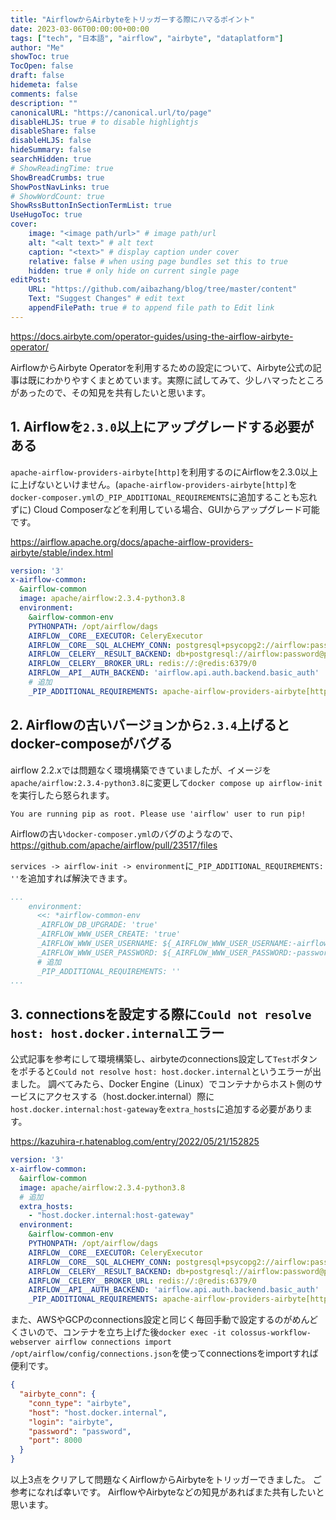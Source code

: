 ```yaml
---
title: "AirflowからAirbyteをトリッガーする際にハマるポイント"
date: 2023-03-06T00:00:00+00:00
tags: ["tech", "日本語", "airflow", "airbyte", "dataplatform"]
author: "Me"
showToc: true
TocOpen: false
draft: false
hidemeta: false
comments: false
description: ""
canonicalURL: "https://canonical.url/to/page"
disableHLJS: true # to disable highlightjs
disableShare: false
disableHLJS: false
hideSummary: false
searchHidden: true
# ShowReadingTime: true
ShowBreadCrumbs: true
ShowPostNavLinks: true
# ShowWordCount: true
ShowRssButtonInSectionTermList: true
UseHugoToc: true
cover:
    image: "<image path/url>" # image path/url
    alt: "<alt text>" # alt text
    caption: "<text>" # display caption under cover
    relative: false # when using page bundles set this to true
    hidden: true # only hide on current single page
editPost:
    URL: "https://github.com/aibazhang/blog/tree/master/content"
    Text: "Suggest Changes" # edit text
    appendFilePath: true # to append file path to Edit link
---
```


https://docs.airbyte.com/operator-guides/using-the-airflow-airbyte-operator/

AirflowからAirbyte Operatorを利用するための設定について、Airbyte公式の記事は既にわかりやすくまとめています。実際に試してみて、少しハマったところがあったので、その知見を共有したいと思います。

## 1. Airflowを`2.3.0`以上にアップグレードする必要がある


`apache-airflow-providers-airbyte[http]`を利用するのにAirflowを2.3.0以上に上げないといけません。(`apache-airflow-providers-airbyte[http]`を`docker-composer.yml`の`_PIP_ADDITIONAL_REQUIREMENTS`に追加することも忘れずに)
Cloud Composerなどを利用している場合、GUIからアップグレード可能です。

https://airflow.apache.org/docs/apache-airflow-providers-airbyte/stable/index.html

```yaml
version: '3'
x-airflow-common:
  &airflow-common
  image: apache/airflow:2.3.4-python3.8
  environment:
    &airflow-common-env
    PYTHONPATH: /opt/airflow/dags
    AIRFLOW__CORE__EXECUTOR: CeleryExecutor
    AIRFLOW__CORE__SQL_ALCHEMY_CONN: postgresql+psycopg2://airflow:password@postgres/airflow
    AIRFLOW__CELERY__RESULT_BACKEND: db+postgresql://airflow:password@postgres/airflow
    AIRFLOW__CELERY__BROKER_URL: redis://:@redis:6379/0
    AIRFLOW__API__AUTH_BACKEND: 'airflow.api.auth.backend.basic_auth'
    # 追加
    _PIP_ADDITIONAL_REQUIREMENTS: apache-airflow-providers-airbyte[http]==3.2.0
```

## 2. Airflowの古いバージョンから`2.3.4`上げるとdocker-composeがバグる

airflow 2.2.xでは問題なく環境構築できていましたが、イメージを`apache/airflow:2.3.4-python3.8`に変更して`docker compose up airflow-init`を実行したら怒られます。

```
You are running pip as root. Please use 'airflow' user to run pip!
```

Airflowの古い`docker-composer.yml`のバグのようなので、
https://github.com/apache/airflow/pull/23517/files

`services -> airflow-init -> environment`に`_PIP_ADDITIONAL_REQUIREMENTS: ''`を追加すれば解決できます。

```yaml
...
    environment:
      <<: *airflow-common-env
      _AIRFLOW_DB_UPGRADE: 'true'
      _AIRFLOW_WWW_USER_CREATE: 'true'
      _AIRFLOW_WWW_USER_USERNAME: ${_AIRFLOW_WWW_USER_USERNAME:-airflow}
      _AIRFLOW_WWW_USER_PASSWORD: ${_AIRFLOW_WWW_USER_PASSWORD:-password}
      # 追加
      _PIP_ADDITIONAL_REQUIREMENTS: ''
...
```

## 3. connectionsを設定する際に`Could not resolve host: host.docker.internal`エラー

公式記事を参考にして環境構築し、airbyteのconnections設定して`Test`ボタンをポチると`Could not resolve host: host.docker.internal`というエラーが出ました。
調べてみたら、Docker Engine（Linux）でコンテナからホスト側のサービスにアクセスする（host.docker.internal）際に`host.docker.internal:host-gateway`を`extra_hosts`に追加する必要があります。

https://kazuhira-r.hatenablog.com/entry/2022/05/21/152825

```yaml
version: '3'
x-airflow-common:
  &airflow-common
  image: apache/airflow:2.3.4-python3.8
  # 追加
  extra_hosts:
    - "host.docker.internal:host-gateway"
  environment:
    &airflow-common-env
    PYTHONPATH: /opt/airflow/dags
    AIRFLOW__CORE__EXECUTOR: CeleryExecutor
    AIRFLOW__CORE__SQL_ALCHEMY_CONN: postgresql+psycopg2://airflow:password@postgres/airflow
    AIRFLOW__CELERY__RESULT_BACKEND: db+postgresql://airflow:password@postgres/airflow
    AIRFLOW__CELERY__BROKER_URL: redis://:@redis:6379/0
    AIRFLOW__API__AUTH_BACKEND: 'airflow.api.auth.backend.basic_auth'
    _PIP_ADDITIONAL_REQUIREMENTS: apache-airflow-providers-airbyte[http]==3.2.0
```

また、AWSやGCPのconnections設定と同じく毎回手動で設定するのがめんどくさいので、コンテナを立ち上げた後`docker exec -it colossus-workflow-webserver airflow connections import /opt/airflow/config/connections.json`を使ってconnectionsをimportすれば便利です。

```json
{
  "airbyte_conn": {
    "conn_type": "airbyte",
    "host": "host.docker.internal",
    "login": "airbyte",
    "password": "password",
    "port": 8000
  }
}
```

以上3点をクリアして問題なくAirflowからAirbyteをトリッガーできました。
ご参考になれば幸いです。
AirflowやAirbyteなどの知見があればまた共有したいと思います。
